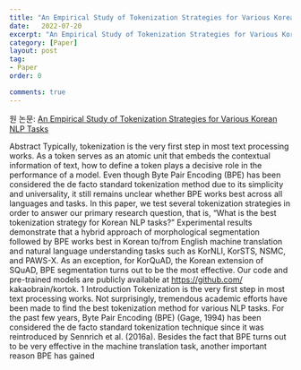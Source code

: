 ```yaml
---
title: "An Empirical Study of Tokenization Strategies for Various Korean NLP Tasks 정리"
date:   2022-07-20
excerpt: "An Empirical Study of Tokenization Strategies for Various Korean NLP Tasks"
category: [Paper]
layout: post
tag:
- Paper
order: 0

comments: true
---
```



원 논문: [An Empirical Study of Tokenization Strategies for Various Korean NLP Tasks](https://arxiv.org/pdf/2010.02534.pdf)


Abstract
Typically, tokenization is the very first step in
most text processing works. As a token serves
as an atomic unit that embeds the contextual information of text, how to define a token plays
a decisive role in the performance of a model.
Even though Byte Pair Encoding (BPE) has
been considered the de facto standard tokenization method due to its simplicity and universality, it still remains unclear whether BPE works
best across all languages and tasks. In this paper, we test several tokenization strategies in
order to answer our primary research question,
that is, “What is the best tokenization strategy
for Korean NLP tasks?”
Experimental results demonstrate that a hybrid
approach of morphological segmentation followed by BPE works best in Korean to/from
English machine translation and natural language understanding tasks such as KorNLI,
KorSTS, NSMC, and PAWS-X. As an exception, for KorQuAD, the Korean extension of
SQuAD, BPE segmentation turns out to be the
most effective.
Our code and pre-trained models are publicly available at https://github.com/
kakaobrain/kortok.
1 Introduction
Tokenization is the very first step in most text processing works. Not surprisingly, tremendous academic efforts have been made to find the best tokenization method for various NLP tasks. For the
past few years, Byte Pair Encoding (BPE) (Gage,
1994) has been considered the de facto standard
tokenization technique since it was reintroduced by
Sennrich et al. (2016a). Besides the fact that BPE
turns out to be very effective in the machine translation task, another important reason BPE has gained
